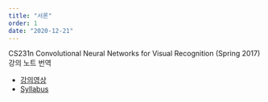 ```yaml
---
title: "서론"
order: 1
date: "2020-12-21"
---
```


CS231n Convolutional Neural Networks for Visual Recognition (Spring 2017) 강의 노트 번역

- [강의영상](https://youtube.com/playlist?list=PL3FW7Lu3i5JvHM8ljYj-zLfQRF3EO8sYv)
- [Syllabus](http://cs231n.stanford.edu/2017/syllabus.html)